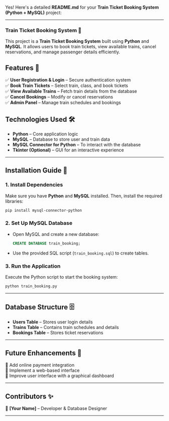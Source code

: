 Yes! Here's a detailed **README.md** for your **Train Ticket Booking System (Python + MySQL)** project:  

---

### **Train Ticket Booking System** 🚆  

This project is a **Train Ticket Booking System** built using **Python** and **MySQL**. It allows users to book train tickets, view available trains, cancel reservations, and manage passenger details efficiently.  

## **Features** 🌟  
✅ **User Registration & Login** – Secure authentication system  
✅ **Book Train Tickets** – Select train, class, and book tickets  
✅ **View Available Trains** – Fetch train details from the database  
✅ **Cancel Bookings** – Modify or cancel reservations  
✅ **Admin Panel** – Manage train schedules and bookings  

## **Technologies Used** 🛠️  
- **Python** – Core application logic  
- **MySQL** – Database to store user and train data  
- **MySQL Connector for Python** – To interact with the database  
- **Tkinter (Optional)** – GUI for an interactive experience  

---

## **Installation Guide** 🚀  

### **1. Install Dependencies**  
Make sure you have **Python** and **MySQL** installed. Then, install the required libraries:  
```sh
pip install mysql-connector-python
```

### **2. Set Up MySQL Database**  
- Open MySQL and create a new database:  
  ```sql
  CREATE DATABASE train_booking;
  ```
- Use the provided SQL script (`train_booking.sql`) to create tables.  

### **3. Run the Application**  
Execute the Python script to start the booking system:  
```sh
python train_booking.py
```

---

## **Database Structure** 🗄️  
- **Users Table** – Stores user login details  
- **Trains Table** – Contains train schedules and details  
- **Bookings Table** – Stores ticket reservations  

---

## **Future Enhancements** 🚧  
🔹 Add online payment integration  
🔹 Implement a web-based interface  
🔹 Improve user interface with a graphical dashboard  

---

## **Contributors** ✨  
👤 **[Your Name]** – Developer & Database Designer  

---
